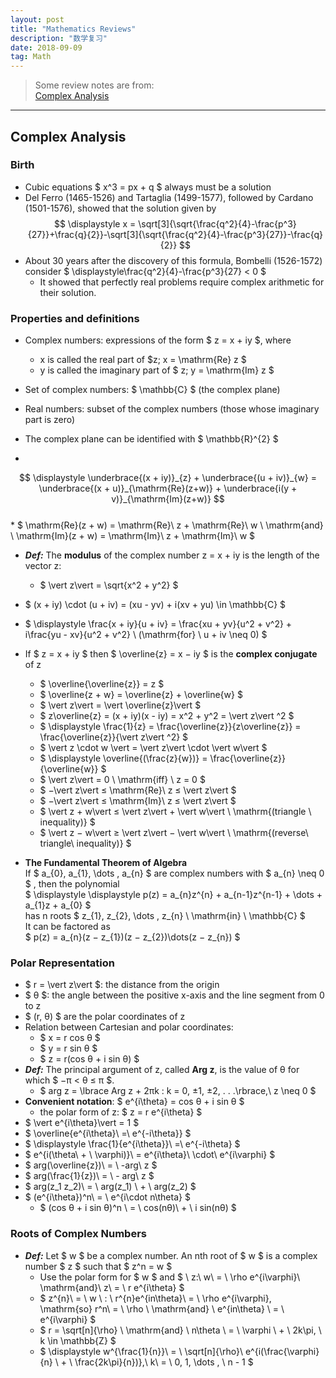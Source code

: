 ```yaml
---
layout: post
title: "Mathematics Reviews"
description: "数学复习"
date: 2018-09-09
tag: Math
---
```

[Cracking the GRE Mathematics Subject Test]: <http://a.co/f5OSIPa> "Amazon"

[Complex Analysis]:<https://www.coursera.org/learn/complex-analysis> "Complex Analysis"


> Some review notes are from:  
> [Complex Analysis]  

**********

## Complex Analysis  

### Birth  

* Cubic equations $ x^3 = px + q $ always must be a solution  
* Del Ferro (1465-1526) and Tartaglia (1499-1577), followed by Cardano (1501-1576), showed that the solution given by  
	$$ \displaystyle x = \sqrt[3]{\sqrt{\frac{q^2}{4}-\frac{p^3}{27}}+\frac{q}{2}}-\sqrt[3]{\sqrt{\frac{q^2}{4}-\frac{p^3}{27}}-\frac{q}{2}} $$  
* About 30 years after the discovery of this formula, Bombelli (1526-1572) consider $ \displaystyle\frac{q^2}{4}-\frac{p^3}{27} < 0 $  
	* It showed that perfectly real problems require complex arithmetic for their solution.  

### Properties and definitions  

* Complex numbers: expressions of the form $ z = x + iy $, where  
	* x is called the real part of $z; x = \mathrm{Re} z $  
	* y is called the imaginary part of $ z; y = \mathrm{Im} z $  
* Set of complex numbers: $ \mathbb{C} $ (the complex plane)  
* Real numbers: subset of the complex numbers (those whose imaginary part
is zero)  
* The complex plane can be identified with $ \mathbb{R}^{2} $  

* 
$$ \displaystyle \underbrace{(x + iy)}_{z} + \underbrace{(u + iv)}_{w} = \underbrace{(x + u)}_{\mathrm{Re}(z+w)} + \underbrace{i(y + v)}_{\mathrm{Im}(z+w)} $$  
	* $ \mathrm{Re}(z + w) = \mathrm{Re}\ z + \mathrm{Re}\ w \ \mathrm{and} \ \mathrm{Im}(z + w) = \mathrm{Im}\ z + \mathrm{Im}\ w $  
* ___Def:___ The __modulus__ of the complex number z = x + iy is the length of the vector z:  
	* $ \vert z\vert  = \sqrt{x^2 + y^2} $  
* $ (x + iy) \cdot (u + iv) = (xu - yv) + i(xv + yu) \in \mathbb{C} $  
* $ \displaystyle \frac{x + iy}{u + iv} = \frac{xu + yv}{u^2 + v^2} + i\frac{yu - xv}{u^2 + v^2} \ (\mathrm{for} \ u + iv \neq 0) $  

* If $ z = x + iy $ then $ \overline{z} = x − iy $ is the __complex conjugate__ of z  
	* $ \overline{\overline{z}} = z $  
	* $ \overline{z + w} = \overline{z} + \overline{w} $  
	* $ \vert z\vert  = \vert \overline{z}\vert  $  
	* $ z\overline{z} = (x + iy)(x - iy) = x^2 + y^2 = \vert z\vert ^2 $  
	* $ \displaystyle \frac{1}{z} = \frac{\overline{z}}{z\overline{z}} = \frac{\overline{z}}{\vert z\vert ^2} $  
	* $ \vert z \cdot w \vert  = \vert z\vert  \cdot \vert w\vert  $  
	* $ \displaystyle \overline{(\frac{z}{w})} = \frac{\overline{z}}{\overline{w}} $  
	* $ \vert z\vert  = 0 \ \mathrm{iff} \ z = 0 $  
	* $ −\vert z\vert  ≤ \mathrm{Re}\ z ≤ \vert z\vert  $  
	* $ −\vert z\vert  ≤ \mathrm{Im}\ z ≤ \vert z\vert  $  
	* $ \vert z + w\vert  ≤ \vert z\vert  + \vert w\vert \ \mathrm{(triangle \ inequality)} $  
	* $ \vert z − w\vert  ≥ \vert z\vert  − \vert w\vert \ \mathrm{(reverse\ triangle\ inequality)} $  


* __The Fundamental Theorem of Algebra__  
	If $ a_{0}, a_{1}, \dots , a_{n} $ are complex numbers with $ a_{n} \neq 0 $ , then the polynomial  
		$ \displaystyle \displaystyle p(z) = a_{n}z^{n} + a_{n-1}z^{n-1} + \dots + a_{1}z + a_{0} $  
	has n roots $ z_{1}, z_{2}, \dots , z_{n} \ \mathrm{in} \ \mathbb{C} $  
	It can be factored as  
		$ p(z) = a_{n}(z − z_{1})(z − z_{2})\dots(z − z_{n}) $  


### Polar Representation  

* $ r = \vert z\vert $: the distance from the origin  
* $ θ $: the angle  between the positive x-axis and the line segment from 0 to z  
* $ (r, θ) $ are the polar coordinates of z  
* Relation between Cartesian and polar coordinates:  
	* $ x = r cos θ $  
	* $ y = r sin θ $  
	* $ z = r(cos θ + i sin θ) $  
* ___Def:___ The principal argument of z, called __Arg z__, is the value of θ for which $ −π < θ ≤ π $.
	* $ arg z = \lbrace Arg z + 2πk : k = 0, ±1, ±2, . . .\rbrace,\ z \neq 0 $  
* __Convenient notation__: $ e^{i\theta} = cos θ + i sin θ $  
	* the polar form of z: $ z = r e^{i\theta} $  
* $ \vert e^{i\theta}\vert = 1 $  
* $ \overline{e^{i\theta}\ =\ e^{-i\theta}} $  
* $ \displaystyle \frac{1}{e^{i\theta}}\ =\ e^{-i\theta} $  
* $ e^{i(\theta\ + \ \varphi)}\ = e^{i\theta}\ \cdot\ e^{i\varphi} $  
* $ arg(\overline{z})\ = \ -arg\ z $  
* $ arg(\frac{1}{z})\ = \ - arg\ z $  
* $ arg(z_1 z_2)\ = \ arg(z_1) \ + \ arg(z_2) $  
* $ (e^{i\theta})^n\ = \ e^{i\cdot n\theta} $  
	- $ (cos θ + i sin θ)^n \ = \ cos(nθ)\ + \ i sin(nθ) $

### Roots of Complex Numbers  

* ___Def:___ Let $ w $ be a complex number. An nth root of $ w $ is a complex number $ z $ such that $ z^n = w $  
	- Use the polar form for $ w $ and $ \ z:\ w\ = \ \rho e^{i\varphi}\ \mathrm{and}\ z\ = \ r e^{i\theta} $  
	- $ z^{n}\ = \ w \ : \ r^{n}e^{in\theta}\ = \ \rho e^{i\varphi}, \mathrm{so} r^n\ = \ \rho \ \mathrm{and} \ e^{in\theta} \ = \ e^{i\varphi} $  
	- $ r = \sqrt[n]{\rho} \ \mathrm{and} \ n\theta \ = \ \varphi \ + \ 2k\pi, \ k \in \mathbb{Z} $  
	- $ \displaystyle w^{\frac{1}{n}}\ = \ \sqrt[n]{\rho}\ e^{i(\frac{\varphi}{n} \ + \ \frac{2k\pi}{n})},\ k\ = \ 0, 1, \dots , \ n - 1 $  

